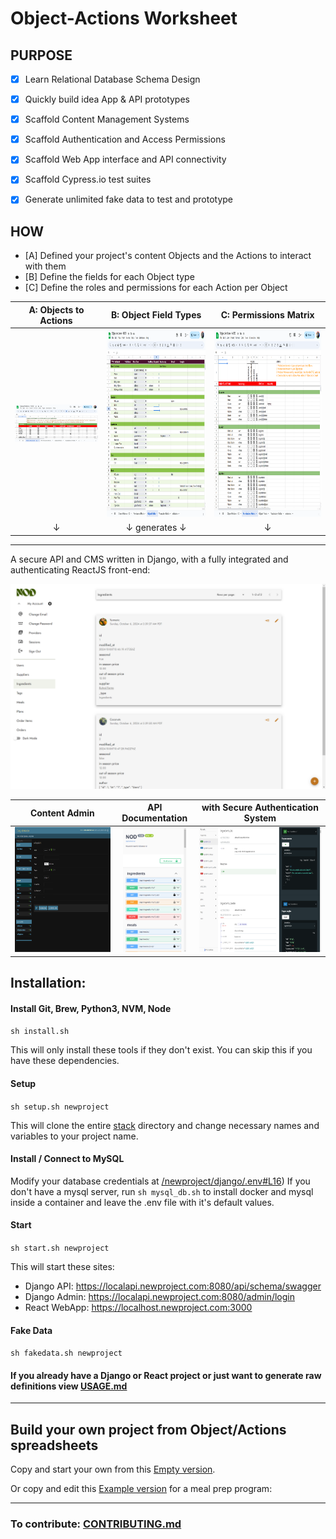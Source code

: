 # Object-Actions Worksheet


## PURPOSE

- [x] Learn Relational Database Schema Design
- [x] Quickly build idea App & API prototypes
- [x] Scaffold Content Management Systems
- [x] Scaffold Authentication and Access Permissions
- [x] Scaffold Web App interface and API connectivity
- [x] Scaffold Cypress.io test suites
- [x] Generate unlimited fake data to test and prototype


## HOW
- [A] Defined your project's content Objects and the Actions to interact with them
- [B] Define the fields for each Object type
- [C] Define the roles and permissions for each Action per Object


|                 A: Objects to Actions                 |             B: Object Field Types              |                                                               C: Permissions Matrix                                                                |
|:--------------------------------------------------:|:-------------------------------------------:|:-----------------------------------------------------------------------------------------------------------------------------------------------:|
| <a href="docs/images/object-actions-nod.png" target="_blank"><img src="docs/images/object-actions-nod.png" alt="Objects / Actions" width="300" /></a> |  <a href="docs/images/objects-nod.png" target="_blank"><img src="docs/images/objects-nod.png" alt="Objects to Actions" height="300"/></a> | <a href="docs/images/permissions-matrix-nod.png" target="_blank"><img src="docs/images/permissions-matrix-nod.png" alt="Permission Matrix" height="300"/></a> |
| ↓ | ↓ generates ↓ | ↓ |

<hr />

A secure API and CMS written in Django, with a fully integrated and authenticating ReactJS front-end:

![docs/images/nod-oa-interface.png](docs/images/nod-oa-interface.png)


|                                                         Content Admin                                                          |                                                           API Documentation                                                           |                                                with Secure Authentication System                                                |
|:------------------------------------------------------------------------------------------------------------------------------:|:-------------------------------------------------------------------------------------------------------------------------------------:|:-------------------------------------------------------------------------------------------------------------------------------:|
| <a href="docs/images/nod-backend_admin.png" target="_blank"><img src="docs/images/nod-backend_admin.png" alt="CMS Admin" height="200" /></a> | <a href="docs/images/nod-backend_swagger.png" target="_blank"><img src="docs/images/nod-backend_swagger.png" alt="Swagger Docs" height="200" /></a> | <a href="docs/images/nod-backend_redoc.png" target="_blank"><img src="docs/images/nod-backend_redoc.png" alt="Redoc Docs" height="200" /></a> |



## Installation:

#### Install Git, Brew, Python3, NVM, Node  
`sh install.sh`

This will only install these tools if they don't exist. You can skip this if you have these dependencies.

#### Setup 
`sh setup.sh newproject`

This will clone the entire [stack](stack) directory and change necessary names and variables to your project name.


#### Install / Connect to MySQL  
Modify your database credentials at [/newproject/django/.env#L16](/stack/django/.env#L16))
If you don't have a mysql server, run `sh mysql_db.sh` to install docker and mysql inside a container and leave the .env file with it's default values.


#### Start 
`sh start.sh newproject`

This will start these sites:
- Django API: https://localapi.newproject.com:8080/api/schema/swagger
- Django Admin: https://localapi.newproject.com:8080/admin/login
- React WebApp: https://localhost.newproject.com:3000

#### Fake Data 
`sh fakedata.sh newproject`



#### If you already have a Django or React project or just want to generate raw definitions view [USAGE.md](USAGE.md)

<hr />

## Build your own project from Object/Actions spreadsheets

Copy and start your own from this [Empty version](https://docs.google.com/spreadsheets/d/14Ej7lu4g3i85BWJdHbi4JK2jM2xS5uDSgfzm3rIhx4o/edit?usp=sharing).

Or copy and edit this [Example version](https://docs.google.com/spreadsheets/d/1AkFY0dSelMAxoaLVA_knNHIYmL97rtVjE1zuqEonCyM/edit?usp=sharing) for a meal prep program:

--------------------------------------------------------------------------------

### To contribute: [CONTRIBUTING.md](CONTRIBUTING.md)
